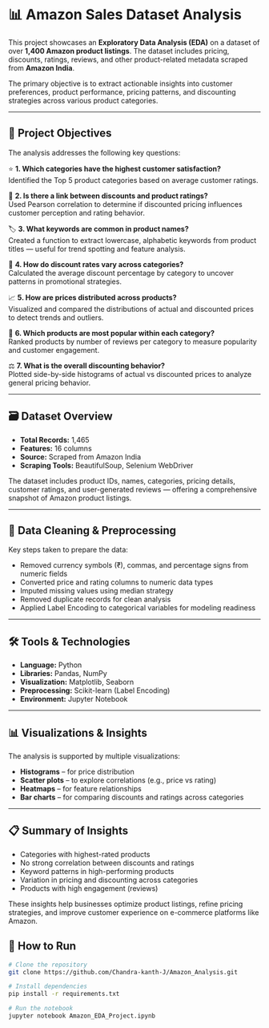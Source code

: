 # 📊 Amazon Sales Dataset Analysis

This project showcases an **Exploratory Data Analysis (EDA)** on a dataset of over **1,400 Amazon product listings**. The dataset includes pricing, discounts, ratings, reviews, and other product-related metadata scraped from **Amazon India**.

The primary objective is to extract actionable insights into customer preferences, product performance, pricing patterns, and discounting strategies across various product categories.

---

## 📌 Project Objectives

The analysis addresses the following key questions:

⭐ **1. Which categories have the highest customer satisfaction?**  
Identified the Top 5 product categories based on average customer ratings.

🔗 **2. Is there a link between discounts and product ratings?**  
Used Pearson correlation to determine if discounted pricing influences customer perception and rating behavior.

🏷️ **3. What keywords are common in product names?**  
Created a function to extract lowercase, alphabetic keywords from product titles — useful for trend spotting and feature analysis.

💸 **4. How do discount rates vary across categories?**  
Calculated the average discount percentage by category to uncover patterns in promotional strategies.

📈 **5. How are prices distributed across products?**  
Visualized and compared the distributions of actual and discounted prices to detect trends and outliers.

🥇 **6. Which products are most popular within each category?**  
Ranked products by number of reviews per category to measure popularity and customer engagement.

⚖️ **7. What is the overall discounting behavior?**  
Plotted side-by-side histograms of actual vs discounted prices to analyze general pricing behavior.

---

## 🗃️ Dataset Overview

- **Total Records:** 1,465  
- **Features:** 16 columns  
- **Source:** Scraped from Amazon India  
- **Scraping Tools:** BeautifulSoup, Selenium WebDriver  

The dataset includes product IDs, names, categories, pricing details, customer ratings, and user-generated reviews — offering a comprehensive snapshot of Amazon product listings.

---

## 🧹 Data Cleaning & Preprocessing

Key steps taken to prepare the data:

- Removed currency symbols (₹), commas, and percentage signs from numeric fields  
- Converted price and rating columns to numeric data types  
- Imputed missing values using median strategy  
- Removed duplicate records for clean analysis  
- Applied Label Encoding to categorical variables for modeling readiness  

---

## 🛠️ Tools & Technologies

- **Language:** Python  
- **Libraries:** Pandas, NumPy  
- **Visualization:** Matplotlib, Seaborn  
- **Preprocessing:** Scikit-learn (Label Encoding)  
- **Environment:** Jupyter Notebook  

---

## 📊 Visualizations & Insights

The analysis is supported by multiple visualizations:

- **Histograms** – for price distribution  
- **Scatter plots** – to explore correlations (e.g., price vs rating)  
- **Heatmaps** – for feature relationships  
- **Bar charts** – for comparing discounts and ratings across categories  

---

## 📋 Summary of Insights

- Categories with highest-rated products  
- No strong correlation between discounts and ratings  
- Keyword patterns in high-performing products  
- Variation in pricing and discounting across categories  
- Products with high engagement (reviews)  

These insights help businesses optimize product listings, refine pricing strategies, and improve customer experience on e-commerce platforms like Amazon.


## 🚀 How to Run

```bash
# Clone the repository
git clone https://github.com/Chandra-kanth-J/Amazon_Analysis.git

# Install dependencies
pip install -r requirements.txt

# Run the notebook
jupyter notebook Amazon_EDA_Project.ipynb

